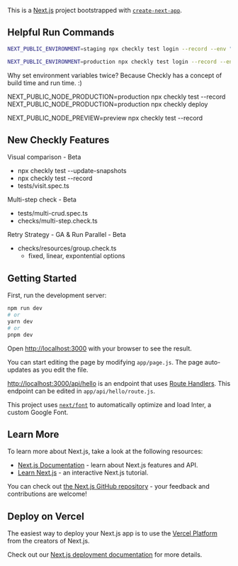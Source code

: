 This is a [Next.js](https://nextjs.org/) project bootstrapped with [`create-next-app`](https://github.com/vercel/next.js/tree/canary/packages/create-next-app).


## Helpful Run Commands 
```bash
NEXT_PUBLIC_ENVIRONMENT=staging npx checkly test login --record --env "NEXT_PUBLIC_ENVIRONMENT=staging
```

```bash
NEXT_PUBLIC_ENVIRONMENT=production npx checkly test login --record --env "NEXT_PUBLIC_ENVIRONMENT=production"
```
Why set environment variables twice? Because Checkly has a concept of build time and run time. :)


NEXT_PUBLIC_NODE_PRODUCTION=production npx checkly test --record
NEXT_PUBLIC_NODE_PRODUCTION=production npx checkly deploy

NEXT_PUBLIC_NODE_PREVIEW=preview npx checkly test --record

## New Checkly Features
Visual comparison - Beta
* npx checkly test --update-snapshots
* npx checkly test --record
* tests/visit.spec.ts

Multi-step check - Beta
* tests/multi-crud.spec.ts
* checks/multi-step.check.ts

Retry Strategy - GA & Run Parallel - Beta
* checks/resources/group.check.ts
  * fixed, linear, expontential options


## Getting Started

First, run the development server:

```bash
npm run dev
# or
yarn dev
# or
pnpm dev
```

Open [http://localhost:3000](http://localhost:3000) with your browser to see the result.

You can start editing the page by modifying `app/page.js`. The page auto-updates as you edit the file.

[http://localhost:3000/api/hello](http://localhost:3000/api/hello) is an endpoint that uses [Route Handlers](https://beta.nextjs.org/docs/routing/route-handlers). This endpoint can be edited in `app/api/hello/route.js`.

This project uses [`next/font`](https://nextjs.org/docs/basic-features/font-optimization) to automatically optimize and load Inter, a custom Google Font.

## Learn More

To learn more about Next.js, take a look at the following resources:

- [Next.js Documentation](https://nextjs.org/docs) - learn about Next.js features and API.
- [Learn Next.js](https://nextjs.org/learn) - an interactive Next.js tutorial.

You can check out [the Next.js GitHub repository](https://github.com/vercel/next.js/) - your feedback and contributions are welcome!

## Deploy on Vercel

The easiest way to deploy your Next.js app is to use the [Vercel Platform](https://vercel.com/new?utm_medium=default-template&filter=next.js&utm_source=create-next-app&utm_campaign=create-next-app-readme) from the creators of Next.js.

Check out our [Next.js deployment documentation](https://nextjs.org/docs/deployment) for more details.



